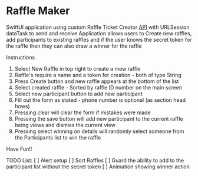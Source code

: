 # Raffle Maker
SwiftUI application using custom Raffle Ticket Creator [API](https://raffle-fs-app.herokuapp.com) with URLSession dataTask to send and receive
Application allows users to Create new raffles, add participants to existing raffles and if the user knows the secret token for the raffle then they can also draw a winner for the raffle

Instructions

1. Select New Raffle in top right to create a mew raffle
2. Raffle's require a name and a token for creation - both of type String
3. Press Create button and new raffle appears at the bottom of the list
4. Select created raffle - Sorted by raffle ID number on the main screen
5. Select new participant button to add new participant
6. Fill out the form as stated - phone number is optional (as section head hows)
7. Pressing clear will clear the form if mistakes were made
8. Pressing the save button will add new participant to the current raffle being views and dismiss the current view
9. Pressing select winning on details will randomly select someone from the Participants list to win the raffle

Have Fun!!

TODO List:
[ ] Alert setup
[ ] Sort Raffles
[ ] Guard the ability to add to the participant list without the secret token
[ ] Animation showing winner action
